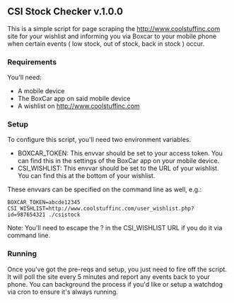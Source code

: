 
CSI Stock Checker v.1.0.0
--------------------------

This is a simple script for page scraping the http://www.coolstuffinc.com site for your wishlist and informing you via Boxcar to your mobile phone when certain events ( low stock, out of stock, back in stock ) occur.

### Requirements

You'll need:

  - A mobile device
  - The BoxCar app on said mobile device
  - A wishlist on http://www.coolstuffinc.com

### Setup

To configure this script, you'll need two environment variables.

  - BOXCAR_TOKEN: This envvar should be set to your access token.  You can find this in the settings of the BoxCar app on your mobile device.
  - CSI_WISHLIST: This envvar should be set to the URL of your wishlist.  You can find this at the bottom of your wishlist.

  These envvars can be specified on the command line as well, e.g.:

  `BOXCAR_TOKEN=abcde12345 CSI_WISHLIST=http://www.coolstuffinc.com/user_wishlist.php?id=987654321 ./csistock`

  Note: You'll need to escape the ? in the CSI_WISHLIST URL if you do it via command line.

### Running

Once you've got the pre-reqs and setup, you just need to fire off the script.  It will poll the site every 5 minutes and report any events back to your phone.  You can background the process if you'd like or setup a watchdog via cron to ensure it's always running.


